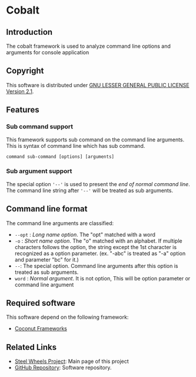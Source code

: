 # Cobalt

## Introduction
The cobalt framework is used to analyze command line options and arguments for console application

## Copyright
This software is distributed under [GNU LESSER GENERAL PUBLIC LICENSE Version 2.1](https://www.gnu.org/licenses/lgpl-2.1-standalone.html).

## Features
### Sub command support
This framework supports sub command on the command
line arguments.
This is syntax of command line which has sub command.
````
command sub-command [options] [arguments]
````

### Sub argument support
The special option `'--'` is used to present the *end of normal command line*. The command line string after `'--'` will be treated as sub arguments.


## Command line format
The command line arguments are classified:
  * `--opt` : *Long name option*. The "opt" matched with a word
  * `-o`    : *Short name option*. The "o" matched with an alphabet. If multiple characters follows the option, the string except the 1st character is recognized as a option parameter. (ex. "-abc" is treated as "-a" option and parameter "bc" for it.)
  * `--`: The special option. Command line arguments after this option is treated as sub arguments.
  * `word`  : *Normal argument*. It is not option, This will be option parameter or command line argument

## Required software
  This software depend on the following framework:
  * [Coconut Frameworks](https://github.com/steelwheels/Coconut/blob/master/README.md)

## Related Links
* [Steel Wheels Project](http://steelwheels.github.io): Main page of this project
* [GitHub Repository](https://github.com/steelwheels): Software repository.

